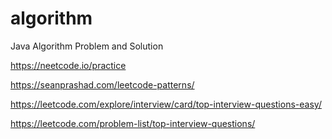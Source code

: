 # algorithm
Java Algorithm Problem and Solution

https://neetcode.io/practice

https://seanprashad.com/leetcode-patterns/

https://leetcode.com/explore/interview/card/top-interview-questions-easy/

https://leetcode.com/problem-list/top-interview-questions/
